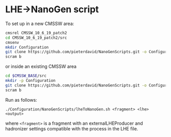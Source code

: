 # LHE->NanoGen script

To set up in a new CMSSW area:
```bash
cmsrel CMSSW_10_6_19_patch2
cd CMSSW_10_6_19_patch2/src
cmsenv
mkdir Configuration
git clone https://github.com/pieterdavid/NanoGenScripts.git -o Configuration/NanoGenScripts
scram b
```
or inside an existing CMSSW area
```bash
cd $CMSSW_BASE/src
mkdir -p Configuration
git clone https://github.com/pieterdavid/NanoGenScripts.git -o Configuration/NanoGenScripts
scram b
```

Run as follows:
```
./Configuration/NanoGenScripts/lheToNanoGen.sh <fragment> <lhe> <output>
```
where `<fragment>` is a fragment with an externalLHEProducer and hadronizer settings compatible with the process in the LHE file.
